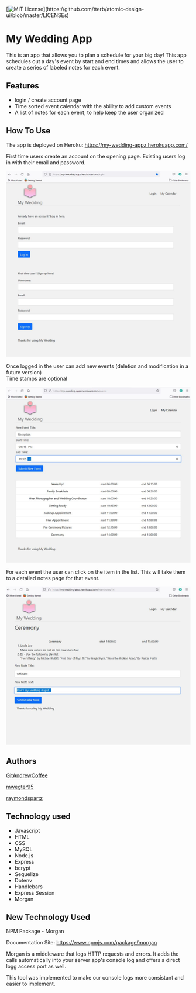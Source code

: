 [![MIT License](https://img.shields.io/apm/l/atomic-design-ui.svg?)](https://github.com/tterb/atomic-design-ui/blob/master/LICENSEs)

# My Wedding App


This is an app that allows you to plan a schedule for your big day!  This app schedules out a day's event by start and end times and allows the user to create a series of labeled notes for each event. 


## Features

- login / create account page
- Time sorted event calendar with the ability to add custom events
- A list of notes for each event, to help keep the user organized


## How To Use

The app is deployed on Heroku:
https://my-wedding-appz.herokuapp.com/

First time users create an account on the opening page.  Existing users log in with their email and password.

![login page](/login.jpg)

Once logged in the user can add new events (deletion and modification in a future version)  
Time stamps are optional

![calendar page](/calendar.jpg)

For each event the user can click on the item in the list.  This will take them to a detailed notes page for that event.

![calendar page](/eventnotes.jpg)


## Authors

[GitAndrewCoffee](https://github.com/GitAndrewCoffee/)

[mwegter95](https://github.com/mwegter95)

[raymondspartz](https://www.github.com/raymondspartz)


## Technology used

- Javascript
- HTML
- CSS
- MySQL
- Node.js
- Express
- bcrypt
- Sequelize
- Dotenv
- Handlebars    
- Express Session
- Morgan

## New Technology Used

NPM Package - Morgan

Documentation Site: https://www.npmjs.com/package/morgan

Morgan is a middleware that logs HTTP requests and errors.  It adds the calls automatically into your server app's console log and offers a direct logg access port as well.

This tool was implemented to make our console logs more consistant and easier to implement.


